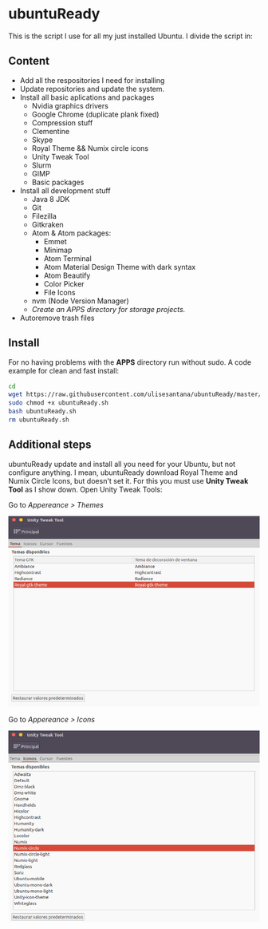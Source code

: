 # ubuntuReady

This is the script I use for all my just installed Ubuntu. I divide the script in:


## Content

- Add all the respositories I need for installing
- Update repositories and update the system.
- Install all basic aplications and packages
  - Nvidia graphics drivers
  - Google Chrome (duplicate plank fixed)
  - Compression stuff
  - Clementine
  - Skype
  - Royal Theme && Numix circle icons
  - Unity Tweak Tool
  - Slurm
  - GIMP
  - Basic packages
- Install all development stuff
  - Java 8 JDK
  - Git
  - Filezilla
  - Gitkraken
  - Atom & Atom packages:
    - Emmet
    - Minimap
    - Atom Terminal
    - Atom Material Design Theme with dark syntax
    - Atom Beautify
    - Color Picker
    - File Icons
  - nvm (Node Version Manager)
  - *Create an APPS directory for storage projects.*
- Autoremove trash files

## Install

For no having problems with the **APPS** directory run without sudo. A code example for clean and fast install:

```bash
cd
wget https://raw.githubusercontent.com/ulisesantana/ubuntuReady/master/ubuntuReady.sh
sudo chmod +x ubuntuReady.sh
bash ubuntuReady.sh
rm ubuntuReady.sh
```

## Additional steps

ubuntuReady update and install all you need for your Ubuntu, but not configure anything. I mean, ubuntuReady download Royal Theme and Numix Circle Icons, but doesn't set it. For this you must use **Unity Tweak Tool** as I show down. Open Unity Tweak Tools:

Go to *Appereance > Themes*

![Set Royal Theme](https://github.com/ulisesantana/ubuntuReady/raw/master/img/setTheme.png)


Go to *Appereance > Icons*

![Set Numix Circle Icons](https://github.com/ulisesantana/ubuntuReady/raw/master/img/setIcons.png)
